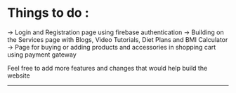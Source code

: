 <h1>Things to do : </h1>

-> Login and  Registration page using firebase authentication
-> Building on the Services page with Blogs, Video Tutorials, Diet Plans and BMI Calculator
-> Page for buying or adding products and accessories in shopping cart using payment gateway

Feel free to add more features and changes that would help build the website
<hr> 
